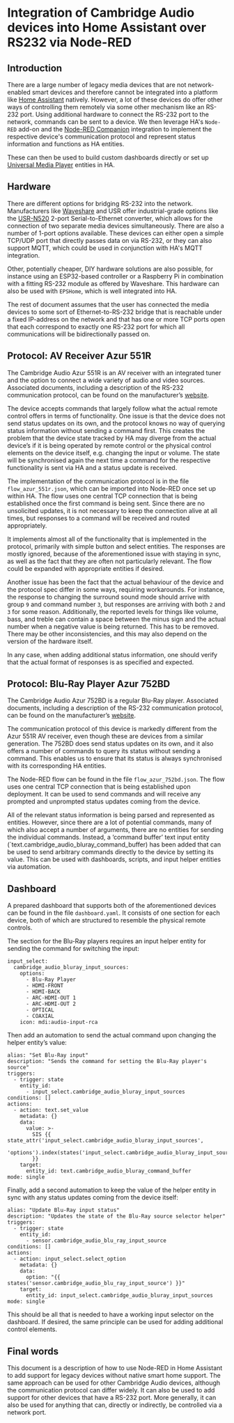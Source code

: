 # Integration of Cambridge Audio devices into Home Assistant over RS232 via Node-RED

## Introduction

There are a large number of legacy media devices that are not network-enabled smart devices and therefore cannot be integrated into a platform like [Home Assistant](https://www.home-assistant.io/) natively. However, a lot of these devices do offer other ways of controlling them remotely via some other mechanism like an RS-232 port. Using additional hardware to connect the RS-232 port to the network, commands can be sent to a device. We then leverage HA's `Node-RED` add-on and the [Node-RED Companion](https://github.com/zachowj/hass-node-red) integration to implement the respective device's communication protocol and represent status information and functions as HA entities.

These can then be used to build custom dashboards directly or set up [Universal Media Player](https://www.home-assistant.io/integrations/universal/) entities in HA.

## Hardware

There are different options for bridging RS-232 into the network. Manufacturers like [Waveshare](https://www.waveshare.com) and USR offer industrial-grade options like the [USR-N520](https://www.pusr.com/products/2-ports-serial-to-ethernet-servers-usr-n520.html) 2-port Serial-to-Ethernet converter, which allows for the connection of two separate media devices simultaneously. There are also a number of 1-port options available. These devices can either open a simple TCP/UDP port that directly passes data on via RS-232, or they can also support MQTT, which could be used in conjunction with HA's MQTT integration.

Other, potentially cheaper, DIY hardware solutions are also possible, for instance using an ESP32-based controller or a Raspberry Pi in combination with a fitting RS-232 module as offered by Waveshare. This hardware can also be used with `EPSHome`, which is well integrated into HA.

The rest of document assumes that the user has connected the media devices to some sort of Ethernet-to-RS-232 bridge that is reachable under a fixed IP-address on the network and that has one or more TCP ports open that each correspond to exactly one RS-232 port for which all communications will be bidirectionally passed on.
 
##  Protocol: AV Receiver Azur 551R

The Cambridge Audio Azur 551R is an AV receiver with an integrated tuner and the option to connect a wide variety of audio and video sources. Associated documents, including a description of the RS-232 communication protocol, can be found on the manufacturer’s [website](https://supportarchive.cambridgeaudio.com/hc/en-us/articles/200926612-Azur-551R-V1-V2-User-Manual-IR-Codes-Technical-Specification).

The device accepts commands that largely follow what the actual remote control offers in terms of functionality. One issue is that the device does not send status updates on its own, and the protocol knows no way of querying status information without sending a command first. This creates the problem that the device state tracked by HA may diverge from the actual device’s if it is being operated by remote control or the physical control elements on the device itself, e.g. changing the input or volume. The state will be synchronised again the next time a command for the respective functionality is sent via HA and a status update is received.

The implementation of the communication protocol is in the file `flow_azur_551r.json`, which can be imported into Node-RED once set up within HA. The flow uses one central TCP connection that is being established once the first command is being sent. Since there are no unsolicited updates, it is not necessary to keep the connection alive at all times, but responses to a command will be received and routed appropriately.

It implements almost all of the functionality that is implemented in the protocol, primarily with simple button and select entities. The responses are mostly ignored, because of the aforementioned issue with staying in sync, as well as the fact that they are often not particularly relevant. The flow could be expanded with appropriate entities if desired. 

Another issue has been the fact that the actual behaviour of the device and the protocol spec differ in some ways, requiring workarounds. For instance, the response to changing the surround sound mode should arrive with group `9` and command number `3`, but responses are arriving with both `2` and `3` for some reason. Additionally, the reported levels for things like volume, bass, and treble can contain a space between the minus sign and the actual number when a negative value is being returned. This has to be removed. There may be other inconsistencies, and this may also depend on the version of the hardware itself.

In any case, when adding additional status information, one should verify that the actual format of responses is as specified and expected.

## Protocol: Blu-Ray Player Azur 752BD

The Cambridge Audio Azur 752BD is a regular Blu-Ray player. Associated documents, including a description of the RS-232 communication protocol, can be found on the manufacturer’s [website](https://supportarchive.cambridgeaudio.com/hc/en-us/articles/200995791-Azur-752BD-User-Manual-IR-Codes-Technical-Specifications-RS232-Protocol).

The communication protocol of this device is markedly different from the Azur 551R AV receiver, even though these are devices from a similar generation. The 752BD does send status updates on its own, and it also offers a number of commands to query its status without sending a command. This enables us to ensure that its status is always synchronised with its corresponding HA entities.

The Node-RED flow can be found in the file `flow_azur_752bd.json`. The flow uses one central TCP connection that is being established upon deployment. It can be used to send commands and will receive any prompted and unprompted status updates coming from the device.

All of the relevant status information is being parsed and represented as entities. However, since there are a lot of potential commands, many of which also accept a number of arguments, there are no entities for sending the individual commands. Instead, a ‘command buffer’ text input entity (`text.cambridge_audio_bluray_command_buffer) has been added that can be used to send arbitrary commands directly to the device by setting its value. This can be used with dashboards, scripts, and input helper entities via automation.

## Dashboard

A prepared dashboard that supports both of the aforementioned devices can be found in the file `dashboard.yaml`. It consists of one section for each device, both of which are structured to resemble the physical remote controls.

The section for the Blu-Ray players requires an input helper entity for sending the command for switching the input:

```
input_select:
  cambridge_audio_bluray_input_sources:
    options:
      - Blu-Ray Player
      - HDMI-FRONT
      - HDMI-BACK
      - ARC-HDMI-OUT 1
      - ARC-HDMI-OUT 2
      - OPTICAL
      - COAXIAL
    icon: mdi:audio-input-rca
```

Then add an automation to send the actual command upon changing the helper entity’s value:

```
alias: "Set Blu-Ray input"
description: "Sends the command for setting the Blu-Ray player's source"
triggers:
  - trigger: state
    entity_id:
      - input_select.cambridge_audio_bluray_input_sources
conditions: []
actions:
  - action: text.set_value
    metadata: {}
    data:
      value: >-
        SIS {{ state_attr('input_select.cambridge_audio_bluray_input_sources',
        'options').index(states('input_select.cambridge_audio_bluray_input_sources')) 
        }}
    target:
      entity_id: text.cambridge_audio_bluray_command_buffer
mode: single
```

Finally, add a second automation to keep the value of the helper entity in sync with any status updates coming from the device itself:

```
alias: "Update Blu-Ray input status"
description: "Updates the state of the Blu-Ray source selector helper"
triggers:
  - trigger: state
    entity_id:
      - sensor.cambridge_audio_blu_ray_input_source
conditions: []
actions:
  - action: input_select.select_option
    metadata: {}
    data:
      option: "{{ states('sensor.cambridge_audio_blu_ray_input_source') }}"
    target:
      entity_id: input_select.cambridge_audio_bluray_input_sources
mode: single
```

This should be all that is needed to have a working input selector on the dashboard. If desired, the same principle can be used for adding additional control elements.

## Final words

This document is a description of how to use Node-RED in Home Assistant to add support for legacy devices without native smart home support. The same approach can be used for other Cambridge Audio devices, although the communication protocol can differ widely. It can also be used to add support for other devices that have a RS-232 port. More generally, it can also be used for anything that can, directly or indirectly, be controlled via a network port.
